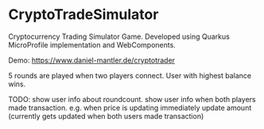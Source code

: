 # CryptoTradeSimulator

Cryptocurrency Trading Simulator Game. Developed using Quarkus MicroProfile implementation and WebComponents.

Demo: https://www.daniel-mantler.de/cryptotrader

5 rounds are played when two players connect. User with highest balance wins.

TODO:
show user info about roundcount.
show user info when both players made transaction. e.g. when price is updating
immediately update amount (currently gets updated when both users made transaction)

